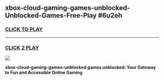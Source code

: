
## xbox-cloud-gaming-games-unblocked-Unblocked-Games-Free-Play #6u2eh
<h3>
<a href="https://us.freeplayer.one?title=xbox-cloud-gaming-games-unblocked&ref=9M">CLICK TO PLAY</a></h3>
<hr>

<h3>
<a href="https://us.freeplayer.one?title=xbox-cloud-gaming-games-unblocked&ref=9M">CLICK 2 PLAY</a>
  
</h3>

<a href="https://us.freeplayer.one?title=xbox-cloud-gaming-games-unblocked&ref=9M"><img src="https://clearcache.store/games.png"></a>


**xbox-cloud-gaming-games-unblocked games unblocked: Your Gateway to Fun and Accessible Online Gaming**
